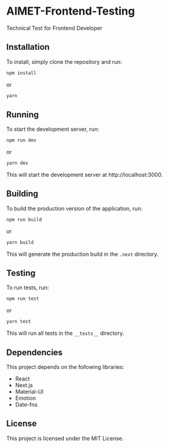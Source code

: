 # AIMET-Frontend-Testing
Technical Test for Frontend Developer

## Installation

To install, simply clone the repository and run:

```sh
npm install
```
or

```sh
yarn
```

## Running

To start the development server, run:

```sh
npm run dev
```
or

```sh
yarn dev
```

This will start the development server at http://localhost:3000.

## Building

To build the production version of the application, run:

```sh
npm run build
```

or

```sh
yarn build
```

This will generate the production build in the `.next` directory.

## Testing

To run tests, run:

```sh
npm run test
```

or

```sh
yarn test
```

This will run all tests in the `__tests__` directory.

## Dependencies

This project depends on the following libraries:

- React
- Next.js
- Material-UI
- Emotion
- Date-fns

## License

This project is licensed under the MIT License.
